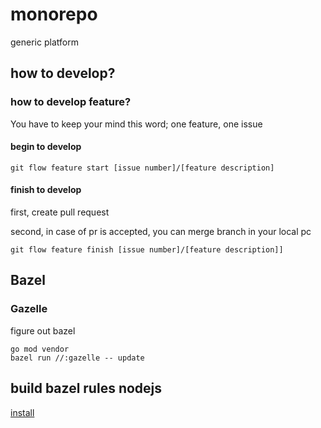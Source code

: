 # monorepo

generic platform

## how to develop?

### how to develop feature?
You have to keep your mind this word; one feature, one issue

#### begin to develop
```shell
git flow feature start [issue number]/[feature description]
```

#### finish to develop
first, create pull request

second, in case of pr is accepted, you can merge branch in your local pc
```shell
git flow feature finish [issue number]/[feature description]]
```


## Bazel

### Gazelle

figure out bazel
```shell
go mod vendor
bazel run //:gazelle -- update
```

## build bazel rules nodejs

[install](https://bazelbuild.github.io/rules_nodejs/install.html)



